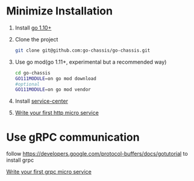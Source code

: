 Minimize Installation
=====
1. Install [go 1.10+](https://golang.org/doc/install) 

2. Clone the project
    ```bash
    git clone git@github.com:go-chassis/go-chassis.git
    ```

3. Use go mod(go 1.11+, experimental but a recommended way)
    ```bash
    cd go-chassis
    GO111MODULE=on go mod download
    #optional
    GO111MODULE=on go mod vendor
    ```

4. Install [service-center](http://servicecomb.incubator.apache.org/release/)

5. [Write your first http micro service](http://go-chassis.readthedocs.io/en/latest/getstarted/writing-rest.html)


Use gRPC communication
===================
follow https://developers.google.com/protocol-buffers/docs/gotutorial to install grpc 

[Write your first grpc micro service](http://go-chassis.readthedocs.io/en/latest/getstarted/writing-rpc.html)